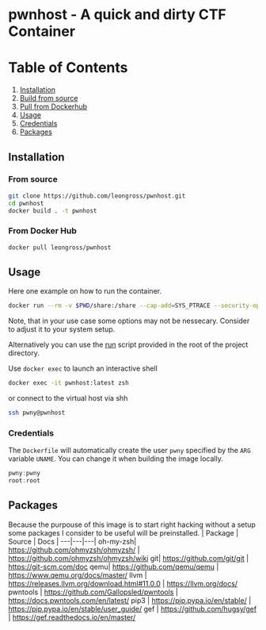 # pwnhost - A quick and dirty CTF Container

# Table of Contents
1. [Installation](#installation)
  1. [Build from source](#from-source)
  2. [Pull from Dockerhub](#from-docker-hub)
2. [Usage](#usage)
  2. [Credentials](#creds)
3. [Packages](#packages)

## Installation
### From source
```bash
git clone https://github.com/leongross/pwnhost.git
cd pwnhost
docker build . -t pwnhost
```

### From Docker Hub
```bash
docker pull leongross/pwnhost
```


## Usage
Here one example on how to run the container.
```bash
docker run --rm -v $PWD/share:/share --cap-add=SYS_PTRACE --security-opt seccomp=unconfined -d --name pwnhost -i pwnhost
```
Note, that in your use case some options may not be nessecary. Consider to adjust it to your system setup.

Alternatively you can use the [run](./run) script provided in the root of the project directory.

Use `docker exec` to launch an interactive shell
```bash
docker exec -it pwnhost:latest zsh
```
or connect to the virtual host via shh

```bash
ssh pwny@pwnhost
```

### Credentials
The `Dockerfile` will automatically create the user `pwny` specified by the `ARG` variable `UNAME`. You can change it when building the image locally.

```c
pwny:pwny
root:root
```

## Packages
Because the purpouse of this image is to start right hacking without a setup some packages I consider to be useful will be preinstalled.
| Package | Source | Docs |
---|---|---|
oh-my-zsh| https://github.com/ohmyzsh/ohmyzsh/ | https://github.com/ohmyzsh/ohmyzsh/wiki
git| https://github.com/git/git | https://git-scm.com/doc
qemu| https://github.com/qemu/qemu | https://www.qemu.org/docs/master/
llvm | https://releases.llvm.org/download.html#11.0.0 | https://llvm.org/docs/
pwntools | https://github.com/Gallopsled/pwntools | https://docs.pwntools.com/en/latest/
pip3 | https://pip.pypa.io/en/stable/ | https://pip.pypa.io/en/stable/user_guide/
gef | https://github.com/hugsy/gef | https://gef.readthedocs.io/en/master/


